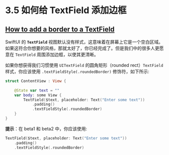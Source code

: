 # 3.5 如何给 TextField 添加边框

## [How to add a border to a TextField](https://www.hackingwithswift.com/quick-start/swiftui/how-to-add-a-border-to-a-textfield)

SwiftUI 的 **`TextField`** 视图默认没有样式，这意味着在屏幕上它是一个空白区域。如果这符合你想要的风格，那就太好了，你已经完成了。但是我们中的很多人更愿意在 `TextField` 周围添加边框，以使其更清晰。

如果你想获得我们习惯使用 `UITextField` 的圆角矩形（rounded rect）`TextField` 样式，你应该使用 `.textFieldStyle(.roundedBorder)` 修饰符，如下所示:

```swift
struct ContentView : View {
    
    @State var text = ""
    var body: some View {
        TextField($text, placeholder: Text("Enter some text"))
            .padding()
            .textFieldStyle(.roundedBorder)
    }
}
```

**提示**：在 beta1 和 beta2 中，你应该使用:

```swift
TextField($text, placeholder: Text("Enter some text"))
    .padding()
    .textFieldStyle(.roundedBorder)
```



